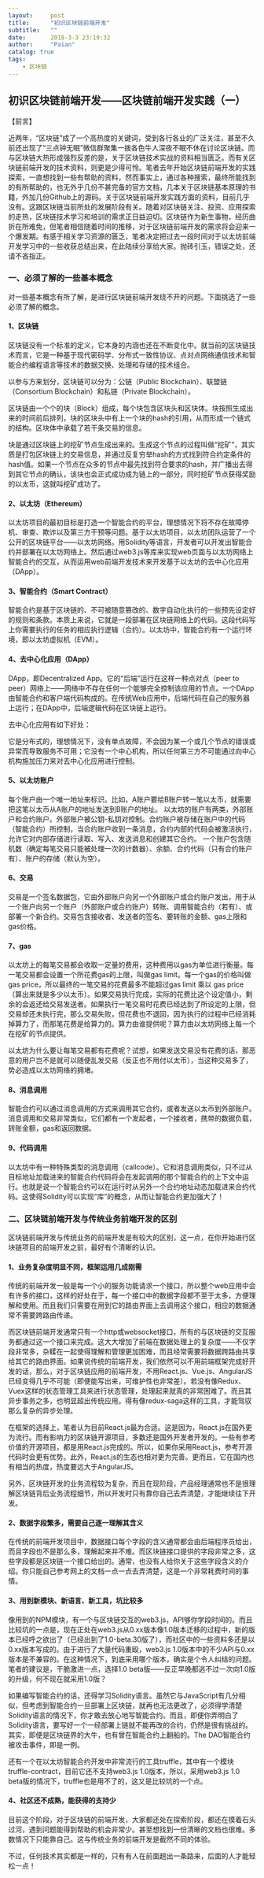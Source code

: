 ```yaml
---
layout:     post
title:      "初识区块链前端开发"
subtitle:   ""
date:       2018-3-3 23:19:32
author:     "Paian"
catalog: true
tags:
    - 区块链
---
```


## 初识区块链前端开发——区块链前端开发实践（一）

【前言】

近两年，“区块链”成了一个高热度的关键词，受到各行各业的广泛关注，甚至不久前还出现了“三点钟无眠”微信群聚集一拨各色牛人深夜不眠不休在讨论区块链。而与区块链大热形成强烈反差的是，关于区块链技术实战的资料相当匮乏。而有关区块链前端开发的技术资料，则更是少得可怜。笔者去年开始区块链前端开发的实践探索，一直想找到一些有帮助的资料，然而事实上，通过各种搜索，最终所能找到的有所帮助的，也无外乎几份不甚完备的官方文档，几本关于区块链基本原理的书籍，外加几份Github上的源码。关于区块链前端开发实践方面的资料，目前几乎没有。这跟区块链当前所处的发展阶段有关。随着对区块链关注、投资、应用探索的走热，区块链技术学习和培训的需求正日益迫切。区块链作为新生事物，经历曲折在所难免，但笔者相信随着时间的推移，对于区块链前端开发的需求将会迎来一个爆发期。有感于相关学习资源的匮乏，笔者决定把过去一段时间对于以太坊前端开发学习中的一些收获总结出来，在此陆续分享给大家。抛砖引玉，错误之处，还请不吝指正。

### 一、必须了解的一些基本概念

对一些基本概念有所了解，是进行区块链前端开发绕不开的问题。下面挑选了一些必须了解的概念。

#### 1、区块链

区块链没有一个标准的定义，它本身的内涵也还在不断变化中。就当前的区块链技术而言，它是一种基于现代密码学、分布式一致性协议、点对点网络通信技术和智能合约编程语言等技术的数据交换、处理和存储的技术组合。

以参与方来划分，区块链可以分为：公链（Public Blockchain）、联盟链（Consortium
Blockchain）和私链（Private Blockchain）。

区块链由一个个的块（Block）组成，每个块包含区块头和区块体。块按照生成出来的时间前后排列，块的区块头中有上一个块的hash的引用，从而形成一个链式的结构。区块体中承载了若干条交易的信息。

块是通过区块链上的挖矿节点生成出来的。生成这个节点的过程叫做“挖矿”，其实质是打包区块链上的交易信息，并通过反复穷举hash的方式找到符合约定条件的hash值。如果一个节点在众多的节点中最先找到符合要求的hash，并广播出去得到其它节点的确认，该块也会正式成功成为链上的一部分，同时挖矿节点获得奖励的以太币，这就叫挖矿成功了。

#### 2、以太坊（Ethereum）

以太坊项目的最初目标是打造一个智能合约的平台，理想情况下将不存在故障停机、审查、欺诈以及第三方干预等问题。基于以太坊项目，以太坊团队运营了一个公开的区块链平台——以太坊网络。用Solidity等语言，开发者可以开发出智能合约并部署在以太坊网络上。然后通过web3.js等库来实现web页面与以太坊网络上智能合约的交互，从而运用web前端开发技术来开发基于以太坊的去中心化应用（DApp）。

#### 3、智能合约（Smart Contract）

智能合约是基于区块链的、不可被随意篡改的、数字自动化执行的一些预先设定好的规则和条款。本质上来说，它就是一段部署在区块链网络上的代码。这段代码写上你需要执行的任务的相应执行逻辑（合约）。以太坊中，智能合约有一个运行环境，即以太坊虚拟机（EVM）。

#### 4、去中心化应用（DApp）

DApp，即Decentralized App。它的“后端”运行在这样一种点对点（peer to peer）网络上——网络中不存在任何一个能够完全控制该应用的节点。一个DApp由智能合约和客户端代码构成的。在传统Web应用中，后端代码在自己的服务器上运行；在DApp中，后端逻辑代码在区块链上运行。

去中心化应用有如下好处：

它是分布式的，理想情况下，没有单点故障，不会因为某一个或几个节点的错误或异常而导致服务不可用；它没有一个中心机构，所以任何第三方不可能通过向中心机构施加压力来对去中心化应用进行控制。

#### 5、以太坊账户

每个账户由一个唯一地址来标识。比如，A账户要给B账户转一笔以太币，就需要把这笔以太币从A账户的地址发送到B账户的地址。
以太坊的账户有两类，外部账户和合约账户。外部账户被公钥-私钥对控制。合约账户被存储在账户中的代码（智能合约）所控制，当合约账户收到一条消息，合约内部的代码会被激活执行，允许它对内部存储进行读取、写入、发送消息和创建其它合约。
一个账户包含随机数（确定每笔交易只能被处理一次的计数器）、余额、合约代码（只有合约账户有）、账户的存储（默认为空）。

#### 6、交易

交易是一个签名数据包，它由外部账户向另一个外部账户或合约账户发出，用于从一个账户向另一个账户（外部账户或合约账户）转账、调用智能合约（若有）、或部署一个新合约。交易包含接收者、发送者的签名、要转账的金额、gas上限和gas价格。

#### 7、gas

以太坊上的每笔交易都会收取一定量的费用，这种费用以gas为单位进行衡量。每一笔交易都会设置一个所花费gas的上限，叫做gas limit。每一个gas的价格叫做gas price，所以最终的一笔交易的花费最多不能超过gas limit 乘以 gas price（算出来就是多少以太币）。如果交易执行完成，实际的花费比这个设定值小，剩余的会返还给交易发送者。如果执行一笔交易时花费已经达到了所设定的上限，但交易却还未执行完，那么交易失败，但花费也不退回，因为执行的过程中已经消耗掉算力了，而那笔花费是给算力的。算力由谁提供呢？算力由以太坊网络上每一个在挖矿的节点提供。

以太坊为什么要让每笔交易都有花费呢？试想，如果发送交易没有花费的话，那恶意的用户岂不是就可以随便乱发交易（反正也不用付以太币），当这种交易多了，势必造成以太坊网络的拥堵。

#### 8、消息调用

智能合约可以通过消息调用的方式来调用其它合约，或者发送以太币到外部账户。消息调用和交易非常类似，它们都有一个发起者，一个接收者，携带的数据负载，转账金额，gas和返回数据。

#### 9、代码调用

以太坊中有一种特殊类型的消息调用（callcode）。它和消息调用类似，只不过从目标地址加载进来的智能合约代码将会在发起调用的那个智能合约的上下文中运行。也就是说一个智能合约可以在运行时从另外一个合约地址动态加载进来合约代码。这使得Solidity可以实现“库”的概念，从而让智能合约更加强大了！

### 二、区块链前端开发与传统业务前端开发的区别

区块链前端开发与传统业务的前端开发是有较大的区别，这一点，在你开始进行区块链项目的前端开发之前，最好有个清晰的认识。

#### 1、业务复杂度明显不同，框架运用几成刚需

传统的前端开发一般是每一个小的服务功能请求一个接口，所以整个web应用中会有许多的接口，这样的好处在于，每一个接口中的数据字段都不至于太多，方便理解和使用。而且我们只需要在用到它的路由界面上去调用这个接口，相应的数据通常不需要跨路由传递。

而区块链前端开发通常只有一个http或websocket接口，所有的与区块链的交互服务都通过这一个接口来完成。这大大增加了前端在数据处理上的复杂度——不仅字段非常多，杂糅在一起使得理解和管理更加困难，而且经常需要将数据跨路由共享给其它的路由界面。如果说传统的前端开发，我们依然可以不用前端框架完成好开发的话，那么，对于区块链应用的前端开发，不用React.js、Vue.js、AngularJS已经变得几乎不可能（即便能写出来，可维护性也非常差）。若没有像Redux、Vuex这样的状态管理工具来进行状态管理，处理起来就真的非常困难了。而且其异步事务之多，也明显超出传统应用。得有像redux-saga这样的工具，才能驾驭那么复杂的异步处理。

在框架的选择上，笔者认为目前React.js最为合适。这是因为，React.js在国外更为流行。而有影响力的区块链开源项目，多数还是国外开发者开发的。一些有参考价值的开源项目，都是用React.js完成的。所以，如果你采用React.js，参考开源代码时会更有优势。此外，React.js的生态也相对更为完善。更而且，它在国内也有相当的热度，热度要远大于AngularJS。

另外，区块链开发的业务流程较为复杂，而且在现阶段，产品经理通常也不是很理解区块链背后业务流程细节，所以开发时只有靠你自己去弄清楚，才能继续往下开发。

#### 2、数据字段繁多，需要自己逐一理解其含义

在传统的前端开发项目中，数据接口每个字段的含义通常都会由后端程序员给出，而且字段也不是那么多，理解起来并不难。而区块链接口提供的字段非常之多，这些字段都是区块链一个接口给出的。通常，也没有人给你关于这些字段含义的介绍。你只能自己参考网上的文档一点一点去弄清楚，这是一个非常耗费时间的事情。

#### 3、用到新模块、新语言、新工具，坑比较多

像用到的NPM模块，有一个与区块链交互的web3.js，API够你学段时间的。而且比较坑的一点是，现在正处在web3.js从0.xx版本像1.0版本迁移的过程中，新的版本已经呼之欲出了（已经出到了1.0-beta.30版了），而社区中的一些资料多还是以0.xx版本写成的。由于进行了大量代码重殴，web3.js 1.0版本中的不少API与0.xx版本是不兼容的。在这种情况下，到底采用哪个版本，确实是个令人纠结的问题。笔者的建议是，干脆激进一点，选择1.0 beta版——反正早晚都逃不过一次向1.0版的升级，何不现在就采用1.0版？

如果编写智能合约的话，还得学习Solidity语言。虽然它与JavaScript有几分相似，但考虑到智能合约一旦部署上区块链，就再也无法更改了，必须得学清楚Solidity语言的情况下，你才敢去放心地写智能合约。而且，即便你弄明白了Solidity语言，要写好一个一经部署上链就不能再改的合约，仍然是很有挑战的。其实，即便是区块链界的大牛，也有曾在智能合约上翻船的。The DAO智能合约被攻击事件，即是一例。

还有一个在以太坊智能合约开发中非常流行的工具truffle，其中有一个模块truffle-contract，目前它还不支持web3.js 1.0版本，所以，采用web3.js 1.0 beta版的情况下，truffle也是用不了的，这又是比较坑的一个点。

#### 4、社区还不成熟，能获得的支持少

目前这个阶段，对于区块链的前端开发，大家都还处在探索阶段，都还在摸着石头过河，遇到问题能得到帮助的机会非常少。甚至想找到一份清晰的文档也很难。多数情况下只能靠自己。这与传统业务的前端开发是截然不同的体验。

不过，任何技术其实都是一样的，只有有人在前面趟出一条路来，后面的人才能轻松一点！